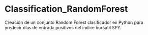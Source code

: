 # Classification_RandomForest
Creación de un conjunto Random Forest clasificador en Python para predecir días de entrada positivos del índice bursátil SPY.
